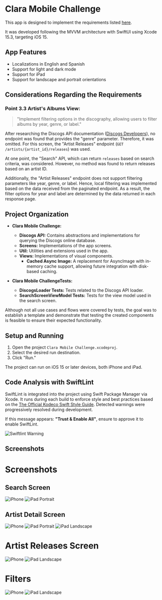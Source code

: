 # Clara Mobile Challenge

This app is designed to implement the requirements listed [here](https://clarahub.notion.site/Mobile-Challenge-10711d068efc80b199dde20b4b136533).

It was developed following the MVVM architecture with SwiftUI using Xcode 15.3, targeting iOS 15.

## App Features
- Localizations in English and Spanish
- Support for light and dark mode
- Support for iPad
- Support for landscape and portrait orientations

## Considerations Regarding the Requirements

### Point 3.3 Artist's Albums View:
> "Implement filtering options in the discography, allowing users to filter albums by year, genre, or label."

After researching the Discogs API documentation ([Discogs Developers](https://www.discogs.com/developers/)), no endpoint was found that provides the "genre" parameter. Therefore, it was omitted. For this screen, the "Artist Releases" endpoint (`GET /artists/{artist_id}/releases`) was used.

At one point, the "Search" API, which can return `releases` based on search criteria, was considered. However, no method was found to return releases based on an artist ID.

Additionally, the "Artist Releases" endpoint does not support filtering parameters like year, genre, or label. Hence, local filtering was implemented based on the data received from the paginated endpoint. As a result, the filter options for year and label are determined by the data returned in each response page.

## Project Organization

- **Clara Mobile Challenge:**
  - **Discogs API:** Contains abstractions and implementations for querying the Discogs online database.
  - **Screens:** Implementations of the app screens.
  - **Util:** Utilities and extensions used in the app.
  - **Views:** Implementations of visual components.
    - **Cached Async Image:** A replacement for AsyncImage with in-memory cache support, allowing future integration with disk-based caching.

- **Clara Mobile ChallengeTests:**
  - **DiscogsLoader Tests:** Tests related to the Discogs API loader.
  - **SearchScreenViewModel Tests:** Tests for the view model used in the search screen.

Although not all use cases and flows were covered by tests, the goal was to establish a template and demonstrate that testing the created components is feasible to ensure their expected functionality.

## Setup and Running
1. Open the project `Clara Mobile Challenge.xcodeproj`.
2. Select the desired run destination.
3. Click "Run."

The project can run on iOS 15 or later devices, both iPhone and iPad.

## Code Analysis with SwiftLint
SwiftLint is integrated into the project using Swift Package Manager via Xcode. It runs during each build to enforce style and best practices based on the [The Official Kodeco Swift Style Guide](https://github.com/kodecocodes/swift-style-guide). Detected warnings were progressively resolved during development.

If this message appears: **"Trust & Enable All"**, ensure to approve it to enable SwiftLint.

![Swiftlint Warning](images/swiftlint_warning.png)

## Screenshots

# Screenshots

## Search Screen
![iPhone](images/search_iphone.png)
![iPad Portrait](images/search_ipad_port.png)

## Artist Detail Screen
![iPhone](images/detail_iphone.png)
![iPad Portrait](images/detail_ipad_port.png)
![iPad Landscape](images/search_detail_ipad_land.png)

# Artist Releases Screen
![iPhone](images/releases_iphone.png)
![iPad Landscape](images/detail_ipad_land.png)

# Filters
![iPhone](images/filter_iphone.png)
![iPad Landscape](images/filter_ipad_land.png)